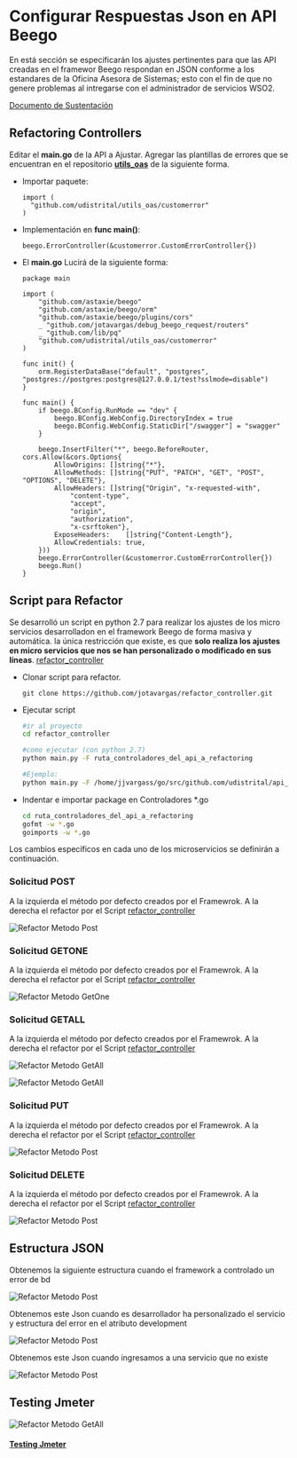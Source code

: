 # Configurar Respuestas Json en API Beego

En está sección se especificarán los ajustes pertinentes para que las API creadas en el framewor Beego respondan en JSON conforme a los estandares de la Oficina Asesora de Sistemas; esto con el fin de que no genere problemas al intregarse con el administrador de servicios WSO2.

[Documento de Sustentación](https://docs.google.com/document/d/1wxf8QB-qZ3c5H2irR6kV6SoVQMw5LNNkp3aFLo9nooI/edit?usp=sharing)

## Refactoring Controllers

Editar el **main.go** de la API a Ajustar. Agregar las plantillas de errores que se encuentran en el repositorio **[utils_oas](https://github.com/udistrital/utils_oas)** de la siguiente forma.

- Importar paquete:

  ```golang
  import (
    "github.com/udistrital/utils_oas/customerror"
  )
  ```

- Implementación en **func main()**:

  ```golang
  beego.ErrorController(&customerror.CustomErrorController{})
  ```

- El **main.go** Lucirá de la siguiente forma:

  ```golang
  package main

  import (
      "github.com/astaxie/beego"
      "github.com/astaxie/beego/orm"
      "github.com/astaxie/beego/plugins/cors"
      _ "github.com/jotavargas/debug_beego_request/routers"
      _ "github.com/lib/pq"
      "github.com/udistrital/utils_oas/customerror"
  )

  func init() {
      orm.RegisterDataBase("default", "postgres", "postgres://postgres:postgres@127.0.0.1/test?sslmode=disable")
  }

  func main() {
      if beego.BConfig.RunMode == "dev" {
          beego.BConfig.WebConfig.DirectoryIndex = true
          beego.BConfig.WebConfig.StaticDir["/swagger"] = "swagger"
      }

      beego.InsertFilter("*", beego.BeforeRouter, cors.Allow(&cors.Options{
          AllowOrigins: []string{"*"},
          AllowMethods: []string{"PUT", "PATCH", "GET", "POST", "OPTIONS", "DELETE"},
          AllowHeaders: []string{"Origin", "x-requested-with",
              "content-type",
              "accept",
              "origin",
              "authorization",
              "x-csrftoken"},
          ExposeHeaders:    []string{"Content-Length"},
          AllowCredentials: true,
      }))
      beego.ErrorController(&customerror.CustomErrorController{})
      beego.Run()
  }
  ```
## Script para Refactor

Se desarrolló un script en python 2.7 para realizar los ajustes de los micro servicios desarrolladon en el framework Beego de forma masiva y automática. la única restricción que existe, es que **solo realiza los ajustes en micro servicios que nos se han personalizado o modificado en sus líneas**. [refactor_controller](https://github.com/udistrital/refactor_controller)

- Clonar script para refactor.

  ```golang
  git clone https://github.com/jotavargas/refactor_controller.git
  ```

- Ejecutar script

  ```bash
  #ir al proyecto
  cd refactor_controller

  #como ejecutar (con python 2.7)
  python main.py -F ruta_controladores_del_api_a_refactoring

  #Ejemplo:
  python main.py -F /home/jjvargass/go/src/github.com/udistrital/api_financiera/controllers
  ```

- Indentar e importar package en Controladores *.go

  ```bash
  cd ruta_controladores_del_api_a_refactoring
  gofmt -w *.go
  goimports -w *.go
  ```


Los cambios específicos en cada uno de los microservicios se definirán a continuación.


### Solicitud POST

A la izquierda el método por defecto creados por el Framewrok. A la derecha el refactor por el Script [refactor_controller](https://github.com/udistrital/refactor_controller)

  ![Refactor Metodo Post](/generacion_de_apis/img/post.png)


### Solicitud GETONE

A la izquierda el método por defecto creados por el Framewrok. A la derecha el refactor por el Script [refactor_controller](https://github.com/udistrital/refactor_controller)

  ![Refactor Metodo GetOne](/generacion_de_apis/img/getone.png)


### Solicitud GETALL

A la izquierda el método por defecto creados por el Framewrok. A la derecha el refactor por el Script [refactor_controller](https://github.com/udistrital/refactor_controller)

  ![Refactor Metodo GetAll](/generacion_de_apis/img/getall1.png)

  ![Refactor Metodo GetAll](/generacion_de_apis/img/getall2.png)

### Solicitud PUT

A la izquierda el método por defecto creados por el Framewrok. A la derecha el refactor por el Script [refactor_controller](https://github.com/udistrital/refactor_controller)

  ![Refactor Metodo Post](/generacion_de_apis/img/put.png)

### Solicitud DELETE

A la izquierda el método por defecto creados por el Framewrok. A la derecha el refactor por el Script [refactor_controller](https://github.com/udistrital/refactor_controller)

  ![Refactor Metodo Post](/generacion_de_apis/img/delete.png)

## Estructura JSON

Obtenemos la siguiente estructura cuando el framework a controlado un error de bd

  ![Refactor Metodo Post](/generacion_de_apis/img/json01.png)

Obtenemos este Json cuando es desarrollador ha personalizado el servicio y estructura del error en el atributo development

  ![Refactor Metodo Post](/generacion_de_apis/img/json02.png)

Obtenemos este Json cuando ingresamos a una servicio  que no existe

![Refactor Metodo Post](/generacion_de_apis/img/json03.png)


## Testing Jmeter

![Refactor Metodo GetAll](/generacion_de_apis/img/test_01.png)

#### [Testing Jmeter](/generacion_de_apis/src/beegoTodasLasSolicitudes.jmx)
